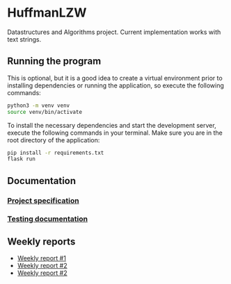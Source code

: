 # HuffmanLZW

Datastructures and Algorithms project. Current implementation works with text strings.

## Running the program

This is optional, but it is a good idea to create a virtual environment prior to installing dependencies or running the application, so execute the following commands:

```bash
python3 -m venv venv
source venv/bin/activate
```

To install the necessary dependencies and start the development server, execute the following commands in your terminal. Make sure you are in the root directory of the application:

```bash
pip install -r requirements.txt
flask run
```

## Documentation

### [Project specification](documentation/specification.md)
### [Testing documentation](documentation/testing.md)

## Weekly reports

* [Weekly report #1](documentation/week_1_report.md)
* [Weekly report #2](documentation/week_2_report.md)
* [Weekly report #2](documentation/week_3_report.md)
